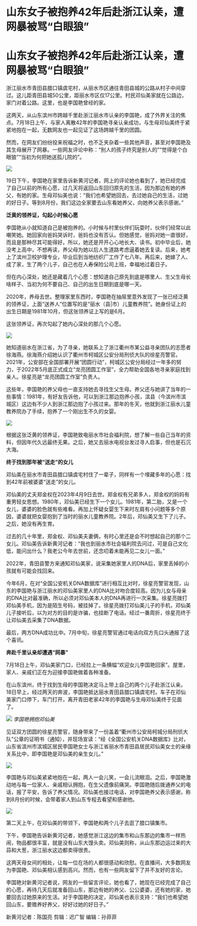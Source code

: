 # 山东女子被抱养42年后赴浙江认亲，遭网暴被骂“白眼狼”

# 山东女子被抱养42年后赴浙江认亲，遭网暴被骂“白眼狼”

浙江丽水市青田县腊口镇虞宅村，从丽水市区通往青田县城的公路从村子中间穿过。这儿距青田县城50公里，距丽水市区仅17公里。村民邓仙美家就在公路边，家门对着公路。这里，也是李国艳曾经的家。

这两天，从山东滨州市跨越千里赴浙江丽水市认亲的李国艳，成了外界关注的焦点。7月18日上午，与家人离散42年的李国艳寻亲认亲成功，与生母邓仙美终于紧紧地抱在一起，无数网友也一起见证了这场跨越千里的团圆。

然而，在网友们纷纷投来祝福之时，也不乏夹杂着一些其他声音，甚至对李国艳及其生母展开了网暴。一些网友评论中称：“别人的孩子终究是别人的”“觉得是个白眼狼”“当初为何把她送孤儿院的”。

![](https://inews.gtimg.com/om_bt/OOtnRQJSZy7L__5zFVaM8WjybAz2gLU9OeVwzhX1nUdu0AA/1000)

19日下午，李国艳在家里告诉新黄河记者，网上的评论她也看到了，她已经完成了自己以前的所有心愿，过几天将返回山东回归原先的生活，因为那边有她的养父，有她的家。生母邓仙美也说：“我们也希望她回去，去过她自己的生活，过她的好日子。等到8月份，我们这边全家要去山东看她养父，向她养父表示感谢。”

**泛黄的领养证，勾起小时候心愿**

李国艳从小就知道自己是被抱养的。小时候与村里伙伴们玩耍时，伙伴们经常以此嘲笑她。她回家向爸妈哭诉时，爸妈也没有否认。但她感觉，爸妈对她一直很好，而且是那种尽其可能得好。所以，她还是开开心心地长大、读书。初中毕业后，她没考上高中，不想再读，养父母为她以后人生道路考虑逼着她去复读。后来，她考上了滨州卫校护理专业，毕业后到当地纺织厂工作了七八年。再后来，她嫁了人、成了家，生了两个儿子，自己也在人寿保险公司上班，幸福地过着日子。

但在内心深处，她还是藏着几个心愿：想知道自己原先到底是哪里人、生父生母长啥样子、当初为何不要自己、自己的出生日期到底是哪一天。

2020年，养母去世。整理家里东西时，李国艳在抽屉里意外发现了一张已经泛黄的领养证，上面“送养人”位置写的是“丽水（县|市）儿童教养院”。她身份证上的出生日期是1981年10月，但这张领养证上写的是6月。

这张领养证，再次勾起了她内心深处的那几个心愿。

![](https://inews.gtimg.com/om_bt/ON7Zcdq7H46SMhy_z4kA3P5R0isX73-Abd6Fsg8ImVbVcAA/1000)

她知道丽水在浙江省，为了寻亲，她联系上了浙江衢州市某公益寻亲团队的志愿者徐海燕。徐海燕介绍她认识了衢州市柯城区公安分局刑侦大队的徐星亮警官。2021年，公安部在全国部署开展“团圆行动”，柯城区公安分局经过一年多的努力，于2022年5月底正式成立“龙亮团圆工作室”，全力帮助全国各地寻亲家庭找到亲人。徐星亮是“龙亮团圆工作室”负责人。

这些年，李国艳的养父母也一直支持她去寻找生父生母。养父还与她讲了当年的一些事情：1981年，有好友告诉他，可以到浙江那边抱养小孩，滨县（今滨州市滨城区）这边有不少人到浙江那边抱了小孩过来。那年的冬天，他就到浙江丽水儿童教养院办了手续，抱养了一个刚出生不久的女婴。

![](https://inews.gtimg.com/om_bt/O27pc7iUpDL8Imrtm5OXHOlhFigIF1idl1-dGT2VN2u_gAA/1000)

根据这张泛黄的领养证，李国艳致电丽水市社会福利院，想了解一些自己当年的资料，但因年代久远最终无果。之后，她又去丽水电视台发过寻人启事，但也是石沉大海。

**终于找到那年被“送走”的女儿**

邓仙美在丽水市青田县腊口镇虞宅村住了一辈子，同样有一个埋藏多年的心愿：找到42年前被婆婆“送走”的女儿。

邓仙美的丈夫郑金权在2023年4月9日去世。郑金权有兄弟多人，郑金权的妈妈有重男轻女思想。1980年，邓仙美已经生下一个女儿。1981年，第二胎，又是一个女儿，婆婆的脸色就有些难看。再加上怀疑女婴生下来时左肩有小问题等多个原因，婆婆就把女婴抱到了当时的丽水儿童教养院。2年后，邓仙美又生下了儿子。之后，她没有再生育。

过去的几十年里，郑金权、邓仙美夫妻俩，有时心里还是会不时想起自己的那个二女儿。邓仙美告诉新黄河记者：“我也到丽水市社会福利院去问过，可是自己文化低，能问出什么？我老公今年去世前，还念叨着未能再见二女儿一面。”

2022年，青田县警方来通知邓仙美家，说采集她家里人的DNA后，家里丢掉的小孩就有可能会找回来。

今年6月，在对“全国公安机关DNA数据库”进行相互比对时，徐星亮警官发现，山东的李国艳与浙江丽水的邓仙美家里人的DNA比对吻合度较高。因为儿女与母亲的DNA比对最准确，所以必须对邓仙美本人的DNA再进行一次采集。徐星亮拨打邓仙美手机，因为是陌生号码，被挂掉了。徐星亮拨打邓仙美儿子的手机，邓仙美儿子接听后，以为对方的目的是诈骗，也挂断了电话。经过一番周折，徐星亮终于让邓仙美去采集了DNA数据。

最后，两方DNA成功比中。7月中旬，徐星亮警官通过电话向双方先口头通报了这个喜讯。

**奔赴千里认亲却遭遇“网暴”**

7月18日上午，邓仙美家门口，已经拉上一条横幅“欢迎女儿李国艳回家”。屋里，家人、亲戚们正在为迎接李国艳做着各种准备。

在山东滨州，终于找到生母的李国艳决定马上带上自己的两个儿子赴浙江认亲。18日早上，经过两天的奔波，李国艳抵达丽水青田县腊口镇虞宅村。车子在邓仙美家门口停下，车门打开，离开青田老家42年的李国艳与生母邓仙美终于见面了。

![](https://inews.gtimg.com/om_bt/OH45bCy9N5S3ARCI7BxWryyPUOV8nxjjk55ehyl1YYLCYAA/1000)
_李国艳拥抱邓仙美_

见证双方团圆的徐星亮警官，随身带来了一份盖着“衢州市公安局柯城分局刑侦大队”公章的证明书（通知），并现场宣读：“经《全国公安机关DNA数据库》比对，山东省滨州市滨城区居民李国艳女士与浙江省丽水市青田县居民邓仙美女士的亲缘关系比中，即李国艳是邓仙美的亲生女儿。”

![](https://inews.gtimg.com/om_bt/OezyLVmipDCJXLw7QfikIBUjCCjDpwroTIQqlDcQCeLREAA/1000)

李国艳与邓仙美紧紧地抱在一起，两人一会儿笑，一会儿流眼泪。之后，李国艳激动地与每一位家人、亲戚相认拥抱，在生父遗像前痛哭。李国艳随后拨通养父的电话，报了平安，告诉了养父情况。邓仙美也接过电话，对李国艳养父表示感谢，称到8月份的时候，会带着家人到山东专程去看望和感谢他。

![](https://inews.gtimg.com/om_bt/O-UIaf5SQoD5g4UaSmO7M_np-a3ctpKCv39ULTsK2k7iIAA/1000)

第二天上午，在邓仙美的带领下，李国艳和两个儿子去逛了腊口镇集市。

下午，李国艳告诉新黄河记者，她感觉浙江这边的集市和山东那边的集市一样热闹，物品都很丰富，就是没有山东大馒头卖。邓仙美则称，从山东那边运过来的大蒜和大葱，浙江丽水这边都卖得很贵。

这两天母女间的相处，让每一位在场的人都很感动和欣慰。在直播间，大多数网友为李国艳、邓仙美相认感到高兴。然而，也有一些网友留下了并不友好的言论。

李国艳对新黄河记者说，网友的一些留言评论，她也看了，她现在已经完成了自己的心愿，再待几天后就准备回山东，那边有她的养父、公公婆婆，还有她的家，她要回去过她原来的生活。对于李国艳的决定，邓仙美也表示支持：“我们也希望她回山东，要赡养好养父，好好过她的好日子。”

新黄河记者：陈国亮 剪辑：迟广智 编辑：孙菲菲

